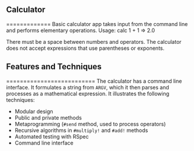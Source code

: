## Calculator
=============
Basic calculator app takes input from the command line and performs elementary operations. Usage:
        calc 1 + 1
        => 2.0

There must be a space between numbers and operators. The calculator does not accept expressions
that use parentheses or exponents.

## Features and Techniques
==========================
The calculator has a command line interface. It formulates a string from `ARGV`, which it then
parses and processes as a mathematical expression. It illustrates the following techniques:
  * Modular design
  * Public and private methods
  * Metaprogramming (`#send` method, used to process operators)
  * Recursive algorithms in `#multiply!` and `#add!` methods
  * Automated testing with RSpec
  * Command line interface